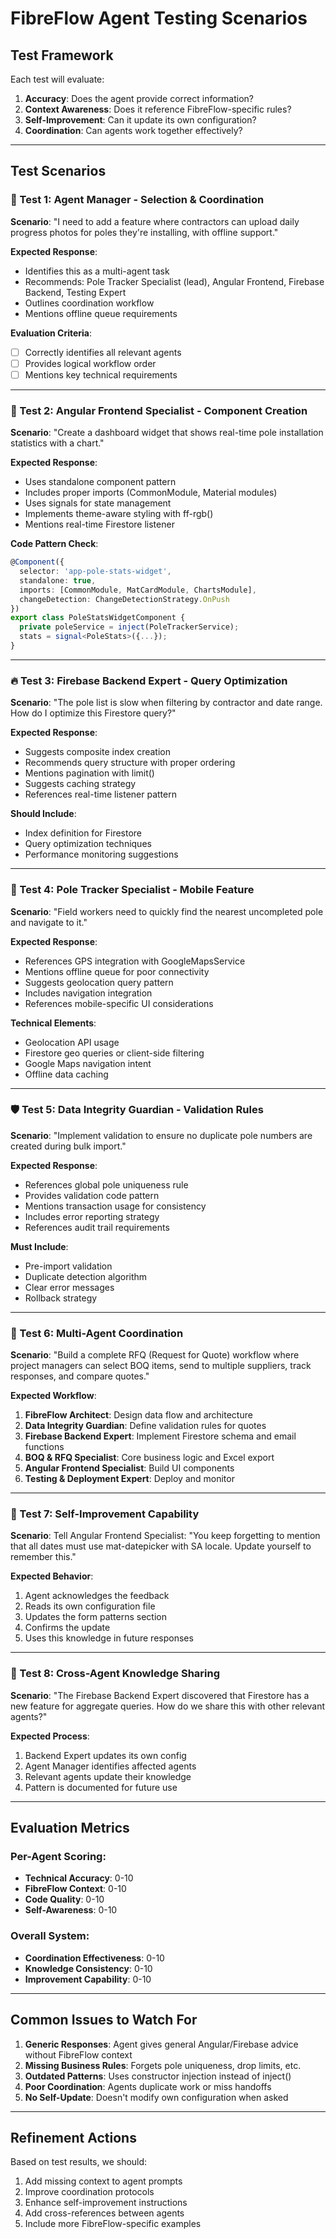 # FibreFlow Agent Testing Scenarios

## Test Framework

Each test will evaluate:
1. **Accuracy**: Does the agent provide correct information?
2. **Context Awareness**: Does it reference FibreFlow-specific rules?
3. **Self-Improvement**: Can it update its own configuration?
4. **Coordination**: Can agents work together effectively?

---

## Test Scenarios

### 🎯 Test 1: Agent Manager - Selection & Coordination

**Scenario**: "I need to add a feature where contractors can upload daily progress photos for poles they're installing, with offline support."

**Expected Response**:
- Identifies this as a multi-agent task
- Recommends: Pole Tracker Specialist (lead), Angular Frontend, Firebase Backend, Testing Expert
- Outlines coordination workflow
- Mentions offline queue requirements

**Evaluation Criteria**:
- [ ] Correctly identifies all relevant agents
- [ ] Provides logical workflow order
- [ ] Mentions key technical requirements

---

### 🎨 Test 2: Angular Frontend Specialist - Component Creation

**Scenario**: "Create a dashboard widget that shows real-time pole installation statistics with a chart."

**Expected Response**:
- Uses standalone component pattern
- Includes proper imports (CommonModule, Material modules)
- Uses signals for state management
- Implements theme-aware styling with ff-rgb()
- Mentions real-time Firestore listener

**Code Pattern Check**:
```typescript
@Component({
  selector: 'app-pole-stats-widget',
  standalone: true,
  imports: [CommonModule, MatCardModule, ChartsModule],
  changeDetection: ChangeDetectionStrategy.OnPush
})
export class PoleStatsWidgetComponent {
  private poleService = inject(PoleTrackerService);
  stats = signal<PoleStats>({...});
}
```

---

### 🔥 Test 3: Firebase Backend Expert - Query Optimization

**Scenario**: "The pole list is slow when filtering by contractor and date range. How do I optimize this Firestore query?"

**Expected Response**:
- Suggests composite index creation
- Recommends query structure with proper ordering
- Mentions pagination with limit()
- Suggests caching strategy
- References real-time listener pattern

**Should Include**:
- Index definition for Firestore
- Query optimization techniques
- Performance monitoring suggestions

---

### 📍 Test 4: Pole Tracker Specialist - Mobile Feature

**Scenario**: "Field workers need to quickly find the nearest uncompleted pole and navigate to it."

**Expected Response**:
- References GPS integration with GoogleMapsService
- Mentions offline queue for poor connectivity
- Suggests geolocation query pattern
- Includes navigation integration
- References mobile-specific UI considerations

**Technical Elements**:
- Geolocation API usage
- Firestore geo queries or client-side filtering
- Google Maps navigation intent
- Offline data caching

---

### 🛡️ Test 5: Data Integrity Guardian - Validation Rules

**Scenario**: "Implement validation to ensure no duplicate pole numbers are created during bulk import."

**Expected Response**:
- References global pole uniqueness rule
- Provides validation code pattern
- Mentions transaction usage for consistency
- Includes error reporting strategy
- References audit trail requirements

**Must Include**:
- Pre-import validation
- Duplicate detection algorithm
- Clear error messages
- Rollback strategy

---

### 🤝 Test 6: Multi-Agent Coordination

**Scenario**: "Build a complete RFQ (Request for Quote) workflow where project managers can select BOQ items, send to multiple suppliers, track responses, and compare quotes."

**Expected Workflow**:
1. **FibreFlow Architect**: Design data flow and architecture
2. **Data Integrity Guardian**: Define validation rules for quotes
3. **Firebase Backend Expert**: Implement Firestore schema and email functions
4. **BOQ & RFQ Specialist**: Core business logic and Excel export
5. **Angular Frontend Specialist**: Build UI components
6. **Testing & Deployment Expert**: Deploy and monitor

---

### 🧠 Test 7: Self-Improvement Capability

**Scenario**: Tell Angular Frontend Specialist: "You keep forgetting to mention that all dates must use mat-datepicker with SA locale. Update yourself to remember this."

**Expected Behavior**:
1. Agent acknowledges the feedback
2. Reads its own configuration file
3. Updates the form patterns section
4. Confirms the update
5. Uses this knowledge in future responses

---

### 🔄 Test 8: Cross-Agent Knowledge Sharing

**Scenario**: "The Firebase Backend Expert discovered that Firestore has a new feature for aggregate queries. How do we share this with other relevant agents?"

**Expected Process**:
1. Backend Expert updates its own config
2. Agent Manager identifies affected agents
3. Relevant agents update their knowledge
4. Pattern is documented for future use

---

## Evaluation Metrics

### Per-Agent Scoring:
- **Technical Accuracy**: 0-10
- **FibreFlow Context**: 0-10  
- **Code Quality**: 0-10
- **Self-Awareness**: 0-10

### Overall System:
- **Coordination Effectiveness**: 0-10
- **Knowledge Consistency**: 0-10
- **Improvement Capability**: 0-10

---

## Common Issues to Watch For

1. **Generic Responses**: Agent gives general Angular/Firebase advice without FibreFlow context
2. **Missing Business Rules**: Forgets pole uniqueness, drop limits, etc.
3. **Outdated Patterns**: Uses constructor injection instead of inject()
4. **Poor Coordination**: Agents duplicate work or miss handoffs
5. **No Self-Update**: Doesn't modify own configuration when asked

---

## Refinement Actions

Based on test results, we should:
1. Add missing context to agent prompts
2. Improve coordination protocols
3. Enhance self-improvement instructions
4. Add cross-references between agents
5. Include more FibreFlow-specific examples